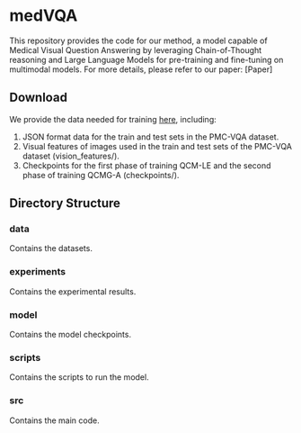# medVQA

This repository provides the code for our method, a model capable of Medical Visual Question Answering by leveraging Chain-of-Thought reasoning and Large Language Models for pre-training and fine-tuning on multimodal models. For more details, please refer to our paper: [Paper]

## Download

We provide the data needed for training [here](https://drive.google.com/drive/folders/1oICfuuRDst6jJkE2jBzTYL0guo7aGd8S?usp=sharing
), including:

1. JSON format data for the train and test sets in the PMC-VQA dataset.
2. Visual features of images used in the train and test sets of the PMC-VQA dataset (vision_features/).
3. Checkpoints for the first phase of training QCM-LE and the second phase of training QCMG-A (checkpoints/).

## Directory Structure
### data
Contains the datasets.
### experiments
Contains the experimental results.
### model
Contains the model checkpoints.
### scripts
Contains the scripts to run the model.
### src
Contains the main code.
